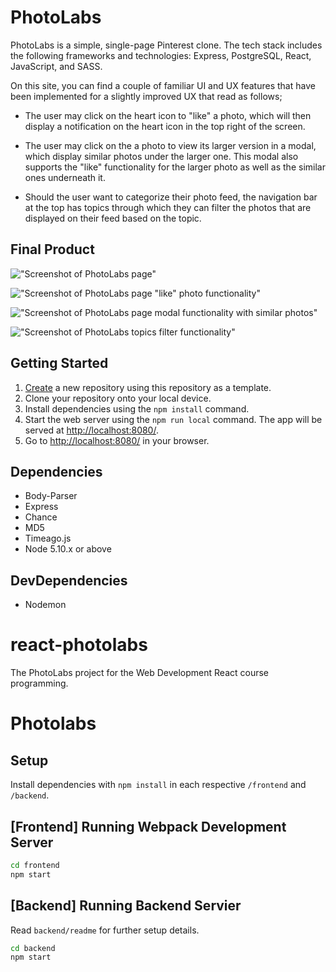 # PhotoLabs

PhotoLabs is a simple, single-page Pinterest clone. The tech stack includes the following frameworks and technologies: Express, PostgreSQL, React, JavaScript, and SASS.

On this site, you can find a couple of familiar UI and UX features that have been implemented for a slightly improved UX that read as follows;

- The user may click on the heart icon to "like" a photo, which will then display a notification on the heart icon in the top right of the screen.

- The user may click on the a photo to view its larger version in a modal, which display similar photos under the larger one. This modal also supports the "like" functionality for the larger photo as well as the similar ones underneath it.

- Should the user want to categorize their photo feed, the navigation bar at the top has topics through which they can filter the photos that are displayed on their feed based on the topic. 

## Final Product

!["Screenshot of PhotoLabs page"](https://github.com/Xanadude2112/PhotoLabs/blob/main/docs/PhotoLabs-error.png?raw=true)

!["Screenshot of PhotoLabs page "like" photo functionality"](https://github.com/Xanadude2112/PhotoLabs/blob/main/docs/PhotoLabs-error2.png?raw=true)

!["Screenshot of PhotoLabs page modal functionality with similar photos"](https://github.com/Xanadude2112/PhotoLabs/blob/main/docs/PhotoLabs3.png?raw=true)

!["Screenshot of PhotoLabs topics filter functionality"](https://github.com/Xanadude2112/PhotoLabs/blob/main/docs/PhotoLabs2.png?raw=true)

## Getting Started

1. [Create](https://docs.github.com/en/repositories/creating-and-managing-repositories/creating-a-repository-from-a-template) a new repository using this repository as a template.
2. Clone your repository onto your local device.
3. Install dependencies using the `npm install` command.
3. Start the web server using the `npm run local` command. The app will be served at <http://localhost:8080/>.
4. Go to <http://localhost:8080/> in your browser.

## Dependencies

- Body-Parser
- Express
- Chance
- MD5
- Timeago.js
- Node 5.10.x or above

## DevDependencies

- Nodemon




# react-photolabs
The PhotoLabs project for the Web Development React course programming.

# Photolabs

## Setup

Install dependencies with `npm install` in each respective `/frontend` and `/backend`.

## [Frontend] Running Webpack Development Server

```sh
cd frontend
npm start
```

## [Backend] Running Backend Servier

Read `backend/readme` for further setup details.

```sh
cd backend
npm start
```
